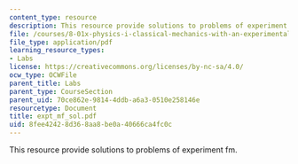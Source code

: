 ```yaml
---
content_type: resource
description: This resource provide solutions to problems of experiment fm.
file: /courses/8-01x-physics-i-classical-mechanics-with-an-experimental-focus-fall-2002/8fee42428d368aa8be0a40666ca4fc0c_expt_mf_sol.pdf
file_type: application/pdf
learning_resource_types:
- Labs
license: https://creativecommons.org/licenses/by-nc-sa/4.0/
ocw_type: OCWFile
parent_title: Labs
parent_type: CourseSection
parent_uid: 70ce862e-9814-4ddb-a6a3-0510e258146e
resourcetype: Document
title: expt_mf_sol.pdf
uid: 8fee4242-8d36-8aa8-be0a-40666ca4fc0c
---
```

This resource provide solutions to problems of experiment fm.